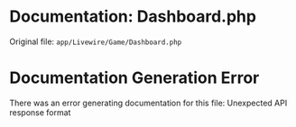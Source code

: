 # Documentation: Dashboard.php

Original file: `app/Livewire/Game/Dashboard.php`

# Documentation Generation Error

There was an error generating documentation for this file: Unexpected API response format